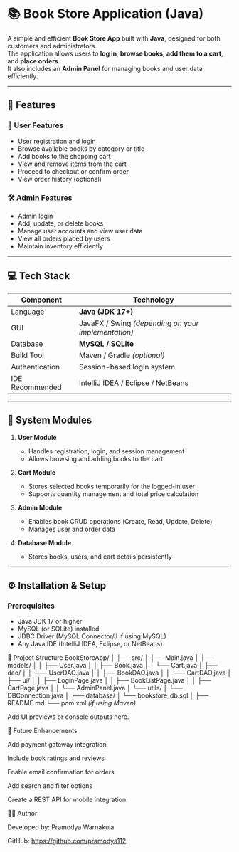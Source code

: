 # 📚 Book Store Application (Java)

A simple and efficient **Book Store App** built with **Java**, designed for both customers and administrators.  
The application allows users to **log in**, **browse books**, **add them to a cart**, and **place orders**.  
It also includes an **Admin Panel** for managing books and user data efficiently.

---

## 🚀 Features

### 👤 User Features
- User registration and login
- Browse available books by category or title
- Add books to the shopping cart
- View and remove items from the cart
- Proceed to checkout or confirm order
- View order history (optional)

### 🛠️ Admin Features
- Admin login
- Add, update, or delete books
- Manage user accounts and view user data
- View all orders placed by users
- Maintain inventory efficiently

---

## 💻 Tech Stack

| Component | Technology |
|------------|-------------|
| Language | **Java (JDK 17+)** |
| GUI | JavaFX / Swing *(depending on your implementation)* |
| Database | **MySQL / SQLite** |
| Build Tool | Maven / Gradle *(optional)* |
| Authentication | Session-based login system |
| IDE Recommended | IntelliJ IDEA / Eclipse / NetBeans |

---

## 🧩 System Modules

1. **User Module**
   - Handles registration, login, and session management
   - Allows browsing and adding books to the cart

2. **Cart Module**
   - Stores selected books temporarily for the logged-in user
   - Supports quantity management and total price calculation

3. **Admin Module**
   - Enables book CRUD operations (Create, Read, Update, Delete)
   - Manages user and order data

4. **Database Module**
   - Stores books, users, and cart details persistently

---

## ⚙️ Installation & Setup

### Prerequisites
- Java JDK 17 or higher  
- MySQL (or SQLite) installed  
- JDBC Driver (MySQL Connector/J if using MySQL)  
- Any Java IDE (IntelliJ IDEA, Eclipse, or NetBeans)

📁 Project Structure
BookStoreApp/
│
├── src/
│   ├── Main.java
│   ├── models/
│   │   ├── User.java
│   │   ├── Book.java
│   │   └── Cart.java
│   ├── dao/
│   │   ├── UserDAO.java
│   │   ├── BookDAO.java
│   │   └── CartDAO.java
│   ├── ui/
│   │   ├── LoginPage.java
│   │   ├── BookListPage.java
│   │   ├── CartPage.java
│   │   └── AdminPanel.java
│   └── utils/
│       └── DBConnection.java
│
├── database/
│   └── bookstore_db.sql
│
├── README.md
└── pom.xml *(if using Maven)*


Add UI previews or console outputs here.

🧠 Future Enhancements

Add payment gateway integration

Include book ratings and reviews

Enable email confirmation for orders

Add search and filter options

Create a REST API for mobile integration

👩‍💻 Author

Developed by: Pramodya Warnakula

GitHub: https://github.com/pramodya112
